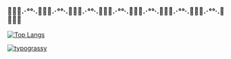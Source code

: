 
### 🐠🐚🐠.·*°°*·.🐠🐚🐠.·*°°*·.🐠🐚🐠.·*°°*·.🐠🐚🐠.·*°°*·.🐠🐚🐠.·*°°*·.🐠🐚🐠.·*°°*·.🐠🐚🐠.·*°°*·.🐠🐠🐚🐠

[![Top Langs](https://github-readme-stats.vercel.app/api/top-langs/?username=katakatahanahana)](https://github.com/katakatahanahana)

[![typograssy](https://typograssy.deno.dev/api?text=katakatahanahana)](https://github.com/kawarimidoll/typograssy)


<!-- [![My Skills](https://skillicons.dev/icons?i=unity,&theme=light)](https://skillicons.dev) -->


<!--
**katakatahanahana/katakatahanahana** is a ✨ _special_ ✨ repository because its `README.md` (this file) appears on your GitHub profile.





Here are some ideas to get you started:

- 🔭 I’m currently working on ...
- 🌱 I’m currently learning ...
- 👯 I’m looking to collaborate on ...
- 🤔 I’m looking for help with ...
- 💬 Ask me about ...
- 📫 How to reach me: ...
- 😄 Pronouns: ...
- ⚡ Fun fact: ...
-->
